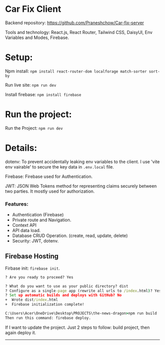 # Car Fix Client

Backend repository: https://github.com/Praneshchow/Car-fix-server

Tools and technology: React.js, React Router, Tailwind CSS, DaisyUI, Env Variables and Modes, Firebase.

# Setup: 

Npm install: `npm install react-router-dom localforage match-sorter sort-by`

Run live site: `npm run dev`

Install firebase: `npm install firebase`



# Run the project: 

Run the Project: `npm run dev`

# Details: 

dotenv: To prevent accidentally leaking env variables to the client. I use 'vite env vairable' to secure the key data in `.env.local` file.

Firebase: Firebase used for Authentication. 

JWT: JSON Web Tokens method for representing claims securely between two parties. It mostly used for authorization. 

</h>

### Features: 

* Authentication (Firebase)
* Private route and Navigation. 
* Context API
* API data load. 
* Database CRUD Operation. (create, read, update, delete)
* Security: JWT, dotenv. 

</hr>

## Firebase Hosting
Firbase init: `firebase init`.

```cmd
? Are you ready to proceed? Yes

? What do you want to use as your public directory? dist
? Configure as a single-page app (rewrite all urls to /index.html)? Yes
? Set up automatic builds and deploys with GitHub? No
+  Wrote dist/index.html
+  Firebase initialization complete!

C:\Users\Acer\OneDrive\Desktop\PROJECTS\the-news-dragon>npm run build
Then run this command: firebase deploy.
```

If I want to update the project. Just 2 steps to follow: build project, then again deploy it.

<hr>






